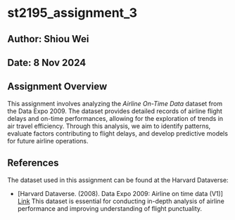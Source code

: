 # st2195_assignment_3

## Author: Shiou Wei
## Date: 8 Nov 2024

## Assignment Overview
This assignment involves analyzing the *Airline On-Time Data* dataset from the Data Expo 2009. The dataset provides detailed records of airline flight delays and on-time performances, allowing for the exploration of trends in air travel efficiency. Through this analysis, we aim to identify patterns, evaluate factors contributing to flight delays, and develop predictive models for future airline operations.

## References
The dataset used in this assignment can be found at the Harvard Dataverse:
- [Harvard Dataverse. (2008). Data Expo 2009: Airline on time data (V1)] [Link](https://doi.org/10.7910/DVN/HG7NV7) This dataset is essential for conducting in-depth analysis of airline performance and improving understanding of flight punctuality.




